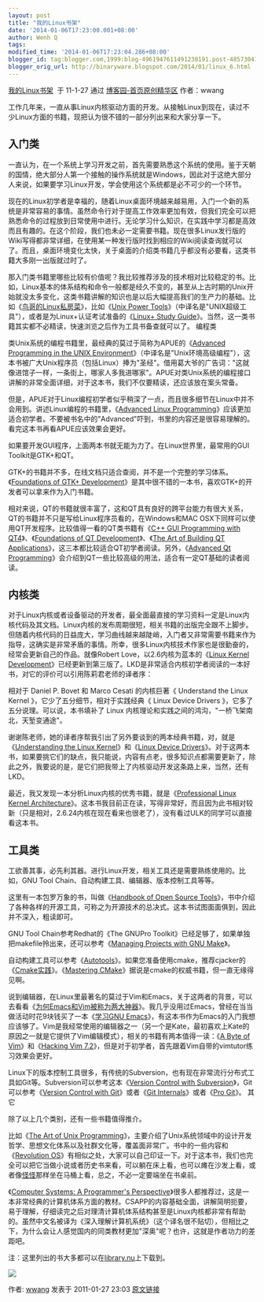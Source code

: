 ```yaml
---
layout: post
title: "我的Linux书架"
date: '2014-01-06T17:23:00.001+08:00'
author: Wenh Q
tags:
modified_time: '2014-01-06T17:23:04.286+08:00'
blogger_id: tag:blogger.com,1999:blog-4961947611491238191.post-4857304164225772358
blogger_orig_url: http://binaryware.blogspot.com/2014/01/linux_6.html
---
```

[我的Linux书架](http://www.cnblogs.com/wwang/archive/2011/01/27/1944406.html)  于
11-1-27 通过 [博客园-首页原创精华区](http://www.cnblogs.com/)
作者：wwang


工作几年来，一直从事Linux内核驱动方面的开发。从接触Linux到现在，读过不少Linux方面的书籍，现把认为很不错的一部分列出来和大家分享一下。

入门类
------

一直认为，在一个系统上学习开发之前，首先需要熟悉这个系统的使用。鉴于天朝的国情，绝大部分人第一个接触的操作系统就是Windows，因此对于这绝大部分人来说，如果要学习Linux开发，学会使用这个系统都是必不可少的一个环节。


现在的Linux初学者是幸福的，随着Linux桌面环境越来越易用，入门一个新的系统是非常容易的事情。虽然命令行对于提高工作效率更加有效，但我们完全可以把熟悉命令的过程放到日常使用中进行。无论学习什么知识，在实践中学习都是高效而且有趣的。在这个阶段，我们也未必一定需要书籍。现在很多Linux发行版的Wiki写得都非常详细，在使用某一种发行版时找到相应的Wiki阅读查询就可以了。而且，桌面环境变化太快，关于桌面的介绍类书籍几乎都没有必要看，这类书籍大多刚一出版就过时了。


那入门类书籍里哪些比较有价值呢？我比较推荐涉及的技术相对比较稳定的书。比如，Linux基本的体系结构和命令一般都是经久不变的，甚至从上古时期的Unix开始就没太多变化，这类书籍讲解的知识也是以后大幅提高我们的生产力的基础。比如《[鸟哥的Linux私房菜](http://linux.vbird.org/)》，比如《[Unix
Power
Tools](http://book.douban.com/subject/1469315/)》（中译名是"UNIX超级工具"），或者是为Linux+认证考试准备的《[Linux+
Study
Guide](http://book.douban.com/subject/1940124/)》。当然，这一类书籍其实都不必精读，快速浏览之后作为工具书备查就可以了。
编程类


类Unix系统的编程书籍里，最经典的莫过于简称为APUE的《[Advanced
Programming in the UNIX
Environment](http://book.douban.com/subject/1692629/)》（中译名是"Unix环境高级编程"），这本书被广大Unix程序员（包括Linux）捧为"圣经"。借用葛大爷的广告词："这就像进馆子一样，一条街上，哪家人多我进哪家"。APUE对类Unix系统的编程接口讲解的非常全面详细，对于这本书，我们不仅要精读，还应该放在案头常备。


但是，APUE对于Linux编程初学者似乎稍深了一点，而且很多细节在Linux中并不会用到。讲述Linux编程的书籍里，《[Advanced
Linux
Programming](http://book.douban.com/subject/3008512/)》应该更加适合初学者。不要被书名中的"Advanced"吓到，书里的内容还是很容易理解的。看完这本书再看APUE应该效果会更好。


如果要开发GUI程序，上面两本书就无能为力了。在Linux世界里，最常用的GUI
Toolkit是GTK+和QT。


GTK+的书籍并不多，在线文档只适合查阅，并不是一个完整的学习体系。《[Foundations
of GTK+
Development](http://book.douban.com/subject/2252374/)》是其中很不错的一本书，喜欢GTK+的开发者可以拿来作为入门书籍。


相对来说，QT的书籍就很丰富了，这和QT具有良好的跨平台能力有很大关系，QT的书籍并不只是写给Linux程序员看的，在Windows和MAC
OSX下同样可以使用QT开发程序。比较值得一看的QT类书籍有《[C++ GUI
Programming with
QT4](http://book.douban.com/subject/2352059/)》、《[Foundations of QT
Development](http://book.douban.com/subject/2702157/)》、《[The Art of
Building QT
Applications](http://book.douban.com/subject/2679726/)》，这三本都比较适合QT初学者阅读。另外，《[Advanced
Qt
Programming](http://book.douban.com/subject/4273448/)》会介绍到QT一些比较高级的用法，适合有一定QT基础的读者阅读。

内核类
------

对于Linux内核或者设备驱动的开发者，最全面最直接的学习资料一定是Linux内核代码及其文档。Linux内核的发布周期很短，相关书籍的出版完全跟不上脚步。但随着内核代码的日益庞大，学习曲线越来越陡峭，入门者又非常需要书籍来作为指导，这确实是非常矛盾的事情。所幸，很多Linux内核技术作家也是很勤奋的，经常会更新自己的作品。就像Robert
Love，以2.6内核为蓝本的《[Linux Kernel
Development](http://book.douban.com/subject/3291901/)》已经更新到第三版了。LKD是非常适合内核初学者阅读的一本好书，对它的评价可以引用陈莉君老师的译者序：


相对于 Daniel P. Bovet 和 Marco Cesati 的内核巨著《 Understand the Linux
Kernel 》，它少了五分细节，相对于实践经典《 Linux Device Drivers
》，它多了五分说理。可以说，本书填补了 Linux
内核理论和实践之间的鸿沟，"一桥飞架南北，天堑变通途"。


谢谢陈老师，她的译者序帮我引出了另外要谈到的两本经典书籍，对，就是《[Understanding
the Linux Kernel](http://book.douban.com/subject/1776614/)》和《[Linux
Device
Drivers](http://book.douban.com/subject/1493443/)》。对于这两本书，如果要挑它们的缺点，我只能说，内容有点老，很多知识点都需要更新了，除此之外，我要说的是，是它们把我带上了内核驱动开发这条路上来，当然，还有LKD。


最近，我又发现一本分析Linux内核的优秀书籍，就是《[Professional Linux
Kernel
Architecture](http://book.douban.com/subject/3244090/)》。这本书我目前正在读，写得非常好，而且因为此书相对较新（只是相对，2.6.24内核在现在看来也很老了），没有看过ULK的同学可以直接看这本书。

工具类
------

工欲善其事，必先利其器。进行Linux开发，相关工具还是需要熟练使用的。比如，GNU
Tool Chain、自动构建工具、编辑器、版本控制工具等等。


这里有一本包罗万象的书，叫做《[Handbook of Open Source
Tools](http://book.douban.com/subject/5407283/)》，书中介绍了各种各样的开源工具，可称之为开源技术的总决式。这本书试图面面俱到，因此并不深入，粗读即可。


GNU Tool Chain参考Redhat的《The GNUPro
Toolkit》已经足够了，如果单独把makefile拎出来，还可以参考《[Managing
Projects with GNU Make](http://book.douban.com/subject/1850994/)》。


自动构建工具可以参考《[Autotools](http://book.douban.com/subject/3912140/)》。如果您准备使用cmake，推荐cjacker的《[Cmake实践](http://www.cnblogs.com/Cmake%E5%AE%9E%E8%B7%B5)》。《[Mastering
CMake](http://book.douban.com/subject/5241669/)》据说是cmake的权威书籍，但一直无缘得见啊。


说到编辑器，在Linux里最著名的莫过于Vim和Emacs，关于这两者的背景，可以去看看《[为何Emacs和Vim被称为两大神器](http://hi.baidu.com/jiqing0925/blog/item/ff30eb11f6671d6ccb80c42d.html)》。我几乎没用过Emacs，曾经在当当做活动时花9块钱买了一本《[学习GNU
Emacs](http://book.douban.com/subject/1236987/)》，有这本书作为Emacs的入门我想应该够了。Vim是我经常使用的编辑器之一（另一个是Kate，最初喜欢上Kate的原因之一就是它提供了Vim编辑模式），相关的书籍有两本值得一读：《[A
Byte of Vim](http://www.swaroopch.com/notes/Vim)》和《[Hacking Vim
7.2](http://book.douban.com/subject/4851107/)》，但是对于初学者，首先跟着Vim自带的vimtutor练习效果会更好。


Linux下的版本控制工具很多，有传统的Subversion，也有现在非常流行分布式工具如Git等。Subversion可以参考这本《[Version
Control with
Subversion](http://book.douban.com/subject/1440428/)》，Git可以参考《[Version
Control with Git](http://book.douban.com/subject/3405742/)》或者《[Git
Internals](http://peepcode.com/products/git-internals-pdf)》或者《[Pro
Git](http://book.douban.com/subject/3420144/)》。
其它


除了以上几个类别，还有一些书籍值得推介。


比如《[The Art of Unix
Programming](http://book.douban.com/subject/1229959/)》，主要介绍了Unix系统领域中的设计开发哲学、思想文化体系以及社群文化等，覆盖面非常广。书中的一些内容和《[Revolution
OS](http://www.tudou.com/playlist/playindex.do?lid=7556902)》有相似之处，大家可以自己印证一下。对于这本书，我们也完全可以把它当做小说或者历史书来看，可以躺在床上看，也可以瘫在沙发上看，或者像[怪怪](http://www.cnblogs.com/guaiguai/archive/2011/01/23/1942464.html)那样坐在马桶上看，总之，不必一定要端坐在书桌前。


《[Computer Systems: A Programmer's
Perspective](http://book.douban.com/subject/1229948/)》很多人都推荐过，这是一本非常经典的计算机体系方面的教材。CSAPP的内容基础全面，讲解简明扼要，易于理解，仔细读完之后对理清计算机体系结构甚至是Linux内核都非常有帮助的。虽然中文名被译为《深入理解计算机系统》（这个译名很不贴切），但相比之下，为什么会让人感觉国内的同类教材更加"深奥"呢？也许，这就是作者功力的差距吧。






注：这里列出的书大多都可以在[library.nu](http://library.nu/)上下载到。

![](https://images-blogger-opensocial.googleusercontent.com/gadgets/proxy?url=http%3A%2F%2Fwww.cnblogs.com%2Fwwang%2Faggbug%2F1944406.html%3Ftype%3D1&container=blogger&gadget=a&rewriteMime=image%2F*)

作者: [wwang](http://www.cnblogs.com/wwang/) 发表于 2011-01-27 23:03
[原文链接](http://www.cnblogs.com/wwang/archive/2011/01/27/1944406.html)

